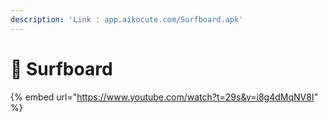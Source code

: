 ```yaml
---
description: 'Link : app.aikocute.com/Surfboard.apk'
---
```


# 🧜 Surfboard

{% embed url="https://www.youtube.com/watch?t=29s&v=i8g4dMqNV8I" %}
